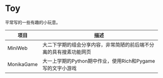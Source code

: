 # Toy

平常写的一些有趣的小玩意。

| 项目       | 描述                                                         |
| ---------- | ------------------------------------------------------------ |
| MiniWeb    | 大二下学期的组会分享内容，非常简陋的前后端不分离的具有搜素功能网页 |
| MonikaGame | 大一上学期的Python期中作业，使用Rich和Pygame写的文字小游戏   |
